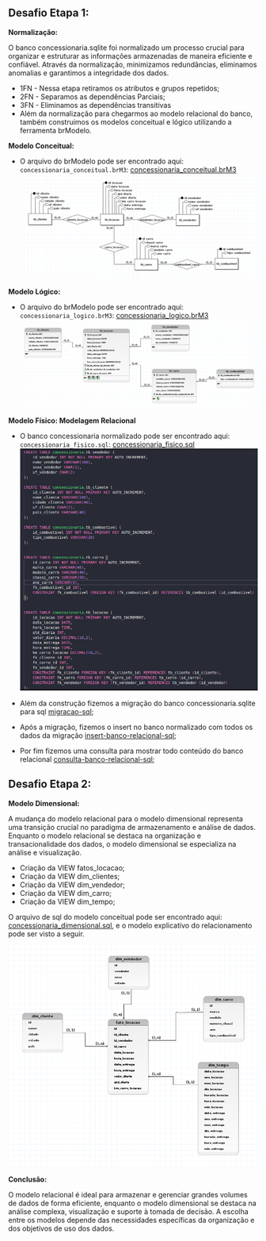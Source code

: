 ## Desafio Etapa 1:

**Normalização:**

O banco concessionaria.sqlite foi normalizado um processo crucial para organizar e estruturar as informações armazenadas de maneira eficiente e confiável. Através da normalização, minimizamos redundâncias, eliminamos anomalias e garantimos a integridade dos dados.
 
 * 1FN - Nessa etapa retiramos os atributos e grupos repetidos;
 * 2FN - Separamos as dependências Parciais;
 * 3FN - Eliminamos as dependências transitivas
 * Além da normalização para chegarmos ao modelo relacional do banco, também construimos os modelos conceitual e lógico utilizando a ferramenta
 brModelo.

**Modelo Conceitual:**

* O arquivo do brModelo pode ser encontrado aqui:  `concessionaria_conceitual.brM3`: [concessionaria_conceitual.brM3](../evidencias/concessionaria_conceitual.brM3)
![concessionaria_conceitual.png](../evidencias/concessionaria_conceitual.png)




**Modelo Lógico:**

* O arquivo do brModelo pode ser encontrado aqui:  `concessionaria_logico.brM3`: [concessionaria_logico.brM3](../evidencias/concessionaria_logico.brM3)
![concessionaria_logico.png](../evidencias/concessionaria_logico.png)




**Modelo Físico: Modelagem Relacional**

* O banco concessionaria normalizado pode ser encontrado aqui:  `concessionaria_fisico.sql`: [concessionaria_fisico.sql](../desafio/etapa-1/concessionaria_fisico.sql)
![concessionaria_fisico.png](../evidencias/concessionaria_fisico.png)




* Além da construção fizemos a migração do banco concessionaria.sqlite para sql [migracao-sql](/sptint-2/evidencias/migracao_sqlite_sql.csv);

* Após a migração, fizemos o insert no banco normalizado com todos os dados da migração [insert-banco-relacional-sql](/sptint-2/evidencias/concessionaria_insert_migracao.sql);

* Por fim fizemos uma consulta para mostrar todo conteúdo do banco relacional [consulta-banco-relacional-sql](/sptint-2/evidencias/consulta_modelo_relacional.sql);


## Desafio Etapa 2:


**Modelo Dimensional:**

A mudança do modelo relacional para o modelo dimensional representa uma transição crucial no paradigma de armazenamento e análise de dados. Enquanto o modelo relacional se destaca na organização e transacionalidade dos dados, o modelo dimensional se especializa na análise e visualização.

* Criação da VIEW fatos_locacao;
* Criação da VIEW dim_clientes;
* Criação da VIEW dim_vendedor;
* Criação da VIEW dim_carro;
* Criação da VIEW dim_tempo;

O arquivo de sql do modelo conceitual pode ser encontrado aqui: [concessionaria_dimensional.sql](../desafio/etapa-2/concessionaria_dimensional.sql), e o modelo explicativo do relacionamento pode ser visto a seguir.


![concessionaria_dimensional.png](../evidencias/concessionaria_dimensional.png)


**Conclusão:**

O modelo relacional é ideal para armazenar e gerenciar grandes volumes de dados de forma eficiente, enquanto o modelo dimensional se destaca na análise complexa, visualização e suporte à tomada de decisão. A escolha entre os modelos depende das necessidades específicas da organização e dos objetivos de uso dos dados.



